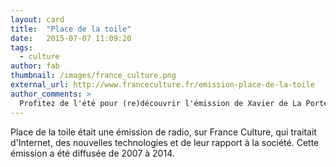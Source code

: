 ```yaml
---
layout: card
title:  "Place de la toile"
date:   2015-07-07 11:09:20
tags:
  - culture
author: fab
thumbnail: /images/france_culture.png
external_url: http://www.franceculture.fr/emission-place-de-la-toile
author_comments: >
  Profitez de l'été pour (re)découvrir l'émission de Xavier de La Porte « Place de la toile »
---
```

Place de la toile était une émission de radio, sur France Culture, qui traitait d'Internet, des nouvelles technologies et de leur rapport à la société.
Cette émission a été diffusée de 2007 à 2014.